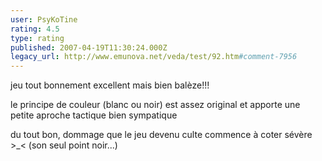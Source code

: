 ```yaml
---
user: PsyKoTine
rating: 4.5
type: rating
published: 2007-04-19T11:30:24.000Z
legacy_url: http://www.emunova.net/veda/test/92.htm#comment-7956
---
```

jeu tout bonnement excellent mais bien balèze!!!

le principe de couleur (blanc ou noir) est assez original et apporte une petite aproche tactique bien sympatique

du tout bon, dommage que le jeu devenu culte commence à coter sévère \>\_< (son seul point noir...)